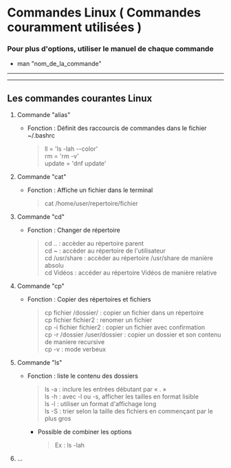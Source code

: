 # Commandes Linux ( Commandes couramment utilisées )
### Pour plus d'options, utiliser le manuel de chaque commande  
- man "nom_de_la_commande"
---
---
## Les commandes courantes Linux
1. Commande "alias"
    - Fonction : Définit des raccourcis de commandes dans le fichier ~/.bashrc  
        > ll = 'ls -lah --color'  
        > rm = 'rm -v'  
        > update = 'dnf update'  

2. Commande "cat"  
    - Fonction : Affiche un fichier dans le terminal  
        > cat /home/user/repertoire/fichier  

3. Commande "cd"  
    - Fonction : Changer de répertoire  
        > cd ..         : accèder au répertoire parent  
        > cd ~          : accèder au répertoire de l'utilisateur  
        > cd /usr/share : accèder au répertoire /usr/share de manière absolu  
        > cd Vidéos     : accéder au répertoire Vidéos de manière relative  

4. Commande "cp"  
    - Fonction : Copier des répertoires et fichiers
        > cp fichier /dossier/         : copier un fichier dans un répertoire  
        > cp fichier fichier2          : renomer un fichier  
        > cp -i fichier fichier2       : copier un fichier avec confirmation  
        > cp -r /dossier /user/dossier : copier un dossier et son contenu de maniere recursive  
        > cp -v                        : mode verbeux  

5. Commande "ls"  
    - Fonction :  liste le contenu des dossiers  
        > ls -a : inclure les entrées débutant par « . »  
        > ls -h : avec -l ou -s, afficher les tailles en format lisible  
        > ls -l : utiliser un format d'affichage long  
        > ls -S : trier selon la taille des fichiers en commençant par le plus gros  
        - Possible de combiner les options  
            > Ex : ls -lah  

6. ...